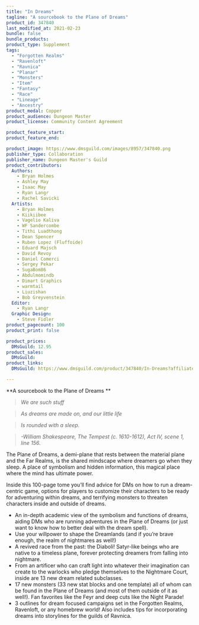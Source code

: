```yaml
---
title: "In Dreams"
tagline: "A sourcebook to the Plane of Dreams"
product_id: 347840
last_modified_at: 2021-02-23
bundle: false
bundle_products:
product_type: Supplement
tags:
  - "Forgotten Realms"
  - "Ravenloft"
  - "Ravnica"
  - "Planar"
  - "Monsters"
  - "Item"
  - "Fantasy"
  - "Race"
  - "Lineage"
  - "Ancestry"
product_medal: Copper
product_audience: Dungeon Master
product_license: Community Content Agreement

product_feature_start: 
product_feature_end: 

product_image: https://www.dmsguild.com/images/8957/347840.png
publisher_type: Collaboration
publisher_name: Dungeon Master's Guild
product_contributors:
  Authors: 
    - Bryan Holmes
    - Ashley May
    - Isaac May
    - Ryan Langr
    - Rachel Savicki
  Artists: 
    - Bryan Holmes
    - Kiikiibee
    - Vagelio Kaliva
    - WF Sandercombe
    - Tithi Luadthong
    - Dean Spencer
    - Ruben Lopez (Fluffoide)
    - Eduard Majsch
    - David Revoy
    - Daniel Comerci
    - Sergey Pekar
    - SugaBom86
    - Abdulmomindb
    - Dimart Graphics
    - warmtail
    - Liuzishan
    - Bob Greyvenstein
  Editor: 
    - Ryan Langr
  Graphic Design: 
    - Steve Fidler
product_pagecount: 100
product_print: false

product_prices:
  DMsGuild: 12.95
product_sales:
  DMsGuild:
product_links:
  DMsGuild: https://www.dmsguild.com/product/347840/In-Dreams?affiliate_id=1713687&src=VDPWebsite

---
```


**A sourcebook to the Plane of Dreams **

> _We are such stuff_

> _As dreams are made on, and our little life_

> _Is rounded with a sleep._

> _-William Shakespeare, The Tempest (c. 1610-1612), Act IV, scene 1, line 156._

The Plane of Dreams, a demi-plane that rests between the material plane and the Far Realms, is the shared mindscape where dreamers go when they sleep. A place of symbolism and hidden information, this magical place where the mind has ultimate power.

Inside this 100-page tome you’ll find advice for DMs on how to run a dream-centric game, options for players to customize their characters to be ready for adventuring within dreams, and terrifying monsters to threaten characters inside and outside of dreams.

*   An in-depth academic view of the symbolism and functions of dreams, aiding DMs who are running adventures in the Plane of Dreams (or just want to know how to better deal with the dream spell).
*   Use your willpower to shape the Dreamlands (and if you’re brave enough, the realm of nightmares as well!)
*   A revived race from the past: the Diaboli! Satyr-like beings who are native to a timeless plane, forever protecting dreamers from falling into nightmare.
*   From an artificer who can craft light into whatever their imagination can create to the warlocks who pledge themselves to the Nightmare Court, inside are 13 new dream related subclasses.
*   17 new monsters (33 new stat blocks and one template) all of whom can be found in the Plane of Dreams (and most of them outside of it as well!). Fan favorites like the Feyr and deep cuts like the Night Parade!
*   3 outlines for dream focused campaigns set in the Forgotten Realms, Ravenloft, or any homebrew world! Also includes tips for incorporating dreams into storylines for the guilds of Ravnica.
